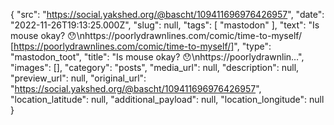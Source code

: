 {
  "src": "https://social.yakshed.org/@bascht/109411696976426957",
  "date": "2022-11-26T19:13:25.000Z",
  "slug": null,
  "tags": [
    "mastodon"
  ],
  "text": "Is mouse okay? 😯\nhttps://poorlydrawnlines.com/comic/time-to-myself/ [https://poorlydrawnlines.com/comic/time-to-myself/]",
  "type": "mastodon_toot",
  "title": "Is mouse okay? 😯\nhttps://poorlydrawnlin…",
  "images": [],
  "category": "posts",
  "media_url": null,
  "description": null,
  "preview_url": null,
  "original_url": "https://social.yakshed.org/@bascht/109411696976426957",
  "location_latitude": null,
  "additional_payload": null,
  "location_longitude": null
}